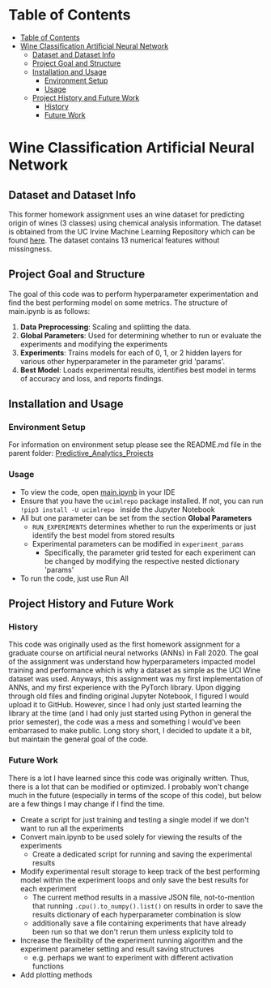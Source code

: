 # Table of Contents
- [Table of Contents](#table-of-contents)
- [Wine Classification Artificial Neural Network](#wine-classification-artificial-neural-network)
  - [Dataset and Dataset Info](#dataset-and-dataset-info)
  - [Project Goal and Structure](#project-goal-and-structure)
  - [Installation and Usage](#installation-and-usage)
    - [Environment Setup](#environment-setup)
    - [Usage](#usage)
  - [Project History and Future Work](#project-history-and-future-work)
    - [History](#history)
    - [Future Work](#future-work)

# Wine Classification Artificial Neural Network

## Dataset and Dataset Info

This former homework assignment uses an wine dataset for predicting origin of wines (3 classes) using chemical analysis information. The dataset is obtained from the UC Irvine Machine Learning Repository which can be found [here](https://archive.ics.uci.edu/dataset/109/wine). The dataset contains 13 numerical features without missingness. 


## Project Goal and Structure

  The goal of this code was to perform hyperparameter experimentation and find the best performing model on some metrics. The structure of main.ipynb is as follows: 

1. **Data Preprocessing**: Scaling and splitting the data.
2. **Global Parameters**: Used for determining whether to run or evaluate the experiments and modifying the experiments
3. **Experiments**: Trains models for each of 0, 1, or 2 hidden layers for various other hyperparameter in the parameter grid 'params'.
4. **Best Model**: Loads experimental results, identifies best model in terms of accuracy and loss, and reports findings.


## Installation and Usage

### Environment Setup

For information on environment setup please see the README.md file in the parent folder: [Predictive_Analytics_Projects](../README.md)

### Usage

 * To view the code, open [main.ipynb](Predictive_Analytics_Projects/wine_classification_ann/main.ipynb) in your IDE
 * Ensure that you have the ```ucimlrepo``` package installed. If not, you can run ```!pip3 install -U ucimlrepo ``` inside the Jupyter Notebook
 * All but one parameter can be set from the section **Global Parameters**
   * ```RUN_EXPERIMENTS``` determines whether to run the experiments or just identify the best model from stored results
   * Experimental parameters can be modified in ```experiment_params```
     * Specifically, the parameter grid tested for each experiment can be changed by modifying the respective nested dictionary 'params'
 * To run the code, just use Run All


## Project History and Future Work

### History

This code was originally used as the first homework assignment for a graduate course on artificial neural networks (ANNs) in Fall 2020. The goal of the assignment was understand how hyperparameters impacted model training and performance which is why a dataset as simple as the UCI Wine dataset was used. Anyways, this assignment was my first implementation of ANNs, and my first experience with the PyTorch library. Upon digging through old files and finding original Jupyter Notebook, I figured I would upload it to GitHub. However, since I had only just started learning the library at the time (and I had only just started using Python in general the prior semester), the code was a mess and something I would've been embarrased to make public. Long story short, I decided to update it a bit, but maintain the general goal of the code.  

### Future Work

There is a lot I have learned since this code was originally written. Thus, there is a lot that can be modified or optimized. I probably won't change much in the future (especially in terms of the scope of this code), but below are a few things I may change if I find the time.

* Create a script for just training and testing a single model if we don't want to run all the experiments
* Convert main.ipynb to be used solely for viewing the results of the experiments
  * Create a dedicated script for running and saving the experimental results
* Modify experimental result storage to keep track of the best performing model within the experiment loops and only save the best results for each experiment
  * The current method results in a massive JSON file, not-to-mention that running ```.cpu().to_numpy().list()``` on results in order to save the results dictionary of each hyperparameter combination is slow
  * additionally save a file containing experiments that have already been run so that we don't rerun them unless explicity told to
* Increase the flexibility of the experiment running algorithm and the experiment parameter setting and result saving structures
  * e.g. perhaps we want to experiment with different activation functions
* Add plotting methods